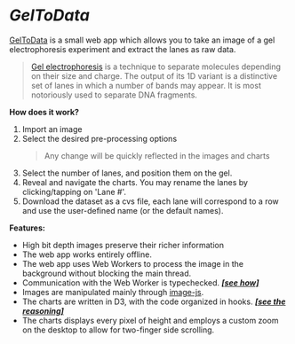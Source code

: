 # ***GelToData***

[GelToData] is a small web app which allows you to take an image of a gel electrophoresis experiment and extract the lanes as raw data.

> [Gel electrophoresis] is a technique to separate molecules depending on their size and charge. The output of its 1D variant is a distinctive set of lanes in which a number of bands may appear. It is most notoriously used to separate DNA fragments.

**How does it work?**
1. Import an image
2. Select the desired pre-processing options
   > Any change will be quickly reflected in the images and charts
3. Select the number of lanes, and position them on the gel.
4. Reveal and navigate the charts. You may rename the lanes by clicking/tapping on 'Lane #'.
5. Download the dataset as a cvs file, each lane will correspond to a row and use the user-defined name (or the default names).

**Features:**
- High bit depth images preserve their richer information
- The web app works entirely offline.
- The web app uses Web Workers to process the image in the background without blocking the main thread.
- Communication with the Web Worker is typechecked. [***[see how]***][WebWorkerReadme]
- Images are manipulated mainly through [image-js].
- The charts are written in D3, with the code organized in hooks. [***[see the reasoning]***][D3HooksReadme]
- The charts displays every pixel of height and employs a custom zoom on the desktop to allow for two-finger side scrolling.


[GelToData]: https://geltodata.web.app/
[WebWorkerReadme]: ./src/Workers/README.md
[image-js]: https://www.npmjs.com/package/image-js
[D3HooksReadme]: ./src/Components/Charts/README.md
[Gel electrophoresis]: https://en.wikipedia.org/wiki/Gel_electrophoresis